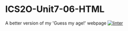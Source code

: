 # ICS2O-Unit7-06-HTML
A better version of my 'Guess my age!' webpage
[![linter](https://github.com/Marko-Milijevic/ICS2O-Unit7-06-HTML/workflows/linter/badge.svg)](https://github.com/marketplace/actions/super-linter)
